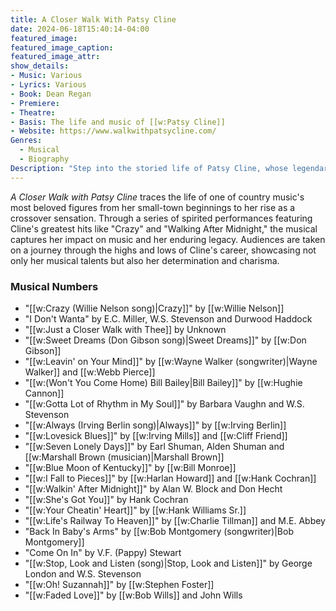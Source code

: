 ```yaml
---
title: A Closer Walk With Patsy Cline
date: 2024-06-18T15:40:14-04:00
featured_image:
featured_image_caption: 
featured_image_attr:
show_details: 
- Music: Various
- Lyrics: Various
- Book: Dean Regan
- Premiere: 
- Theatre: 
- Basis: The life and music of [[w:Patsy Cline]]
- Website: https://www.walkwithpatsycline.com/
Genres:
  - Musical
  - Biography
Description: "Step into the storied life of Patsy Cline, whose legendary voice and heartfelt performances redefined country music."
---
```

*A Closer Walk with Patsy Cline* traces the life of one of country music's most beloved figures from her small-town beginnings to her rise as a crossover sensation. Through a series of spirited performances featuring Cline's greatest hits like "Crazy" and "Walking After Midnight," the musical captures her impact on music and her enduring legacy. Audiences are taken on a journey through the highs and lows of Cline's career, showcasing not only her musical talents but also her determination and charisma.

### Musical Numbers

- "[[w:Crazy (Willie Nelson song)|Crazy]]" by [[w:Willie Nelson]]
- "I Don't Wanta" by E.C. Miller, W.S. Stevenson and Durwood Haddock
- "[[w:Just a Closer Walk with Thee]] by Unknown
- "[[w:Sweet Dreams (Don Gibson song)|Sweet Dreams]]" by [[w:Don Gibson]]
- "[[w:Leavin' on Your Mind]]" by [[w:Wayne Walker (songwriter)|Wayne Walker]] and [[w:Webb Pierce]]
- "[[w:(Won't You Come Home) Bill Bailey|Bill Bailey]]" by [[w:Hughie Cannon]]
- "[[w:Gotta Lot of Rhythm in My Soul]]" by Barbara Vaughn and W.S. Stevenson
- "[[w:Always (Irving Berlin song)|Always]]" by [[w:Irving Berlin]]
- "[[w:Lovesick Blues]]" by [[w:Irving Mills]] and [[w:Cliff Friend]]
- "[[w:Seven Lonely Days]]" by Earl Shuman, Alden Shuman and [[w:Marshall Brown (musician)|Marshall Brown]]
- "[[w:Blue Moon of Kentucky]]" by [[w:Bill Monroe]]
- "[[w:I Fall to Pieces]]" by [[w:Harlan Howard]] and [[w:Hank Cochran]]
- "[[w:Walkin' After Midnight]]" by Alan W. Block and Don Hecht
- "[[w:She's Got You]]" by Hank Cochran
- "[[w:Your Cheatin' Heart]]" by [[w:Hank Williams Sr.]]
- "[[w:Life's Railway To Heaven]]" by [[w:Charlie Tillman]] and M.E. Abbey
- "Back In Baby's Arms" by [[w:Bob Montgomery (songwriter)|Bob Montgomery]]
- "Come On In" by V.F. (Pappy) Stewart
- "[[w:Stop, Look and Listen (song)|Stop, Look and Listen]]" by George London and W.S. Stevenson
- "[[w:Oh! Suzannah]]" by [[w:Stephen Foster]]
- "[[w:Faded Love]]" by [[w:Bob Wills]] and John Wills